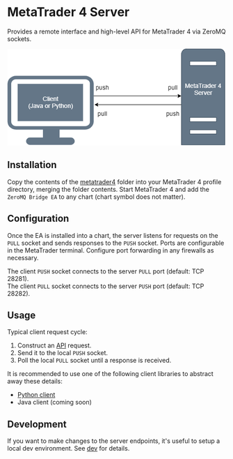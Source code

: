 # MetaTrader 4 Server
Provides a remote interface and high-level API for MetaTrader 4 via ZeroMQ sockets.

![Diagram 1](diagram_1.png)

## Installation
Copy the contents of the [metatrader4](metatrader4) folder into your MetaTrader 4 profile directory, merging the 
folder contents.
Start MetaTrader 4 and add the `ZeroMQ Bridge EA` to any chart (chart symbol does not matter).

## Configuration
Once the EA is installed into a chart, the server listens for requests on the `PULL` socket and sends responses to the
`PUSH` socket.  Ports are configurable in the MetaTrader terminal.  Configure port forwarding in any firewalls as 
necessary.

The client `PUSH` socket connects to the server `PULL` port (default: TCP 28281).\
The client `PULL` socket connects to the server `PUSH` port (default: TCP 28282).

## Usage
Typical client request cycle:

  1. Construct an [API](docs/api.md) request.
  1. Send it to the local `PUSH` socket.
  1. Poll the local `PULL` socket until a response is received.

It is recommended to use one of the following client libraries to abstract away these details:
- [Python client](https://github.com/CoeJoder/metatrader4-client-python)
- Java client (coming soon)

## Development
If you want to make changes to the server endpoints, it's useful to setup a local dev environment.  See 
[dev](docs/dev.md) for details.
